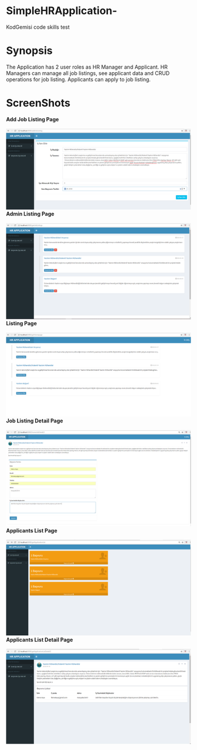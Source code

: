 # SimpleHRApplication-
KodGemisi code skills test

# Synopsis

The Application has 2 user roles as HR Manager and Applicant. HR Managers can manage all job listings, see applicant data and CRUD operations for job listing.
Applicants can apply to job listing.  

# ScreenShots
<b>Add Job Listing Page</b><br/><br/>
![screenshot1](https://github.com/DamlaDemir/SimpleHRApplication-/blob/master/screenHr/Screenshot.png)
<b>Admin Listing Page</b><br/><br/>
![screenshot2](https://github.com/DamlaDemir/SimpleHRApplication-/blob/master/screenHr/Screenshot2.png)
<b> Listing Page</b><br/><br/>
![screenshot3](https://github.com/DamlaDemir/SimpleHRApplication-/blob/master/screenHr/Screenshot3.png)
<b>Job Listing Detail Page</b><br/><br/>
![screenshot4](https://github.com/DamlaDemir/SimpleHRApplication-/blob/master/screenHr/Screenshot4.png)
<b>Applicants List Page</b><br/><br/>
![screenshot5](https://github.com/DamlaDemir/SimpleHRApplication-/blob/master/screenHr/Screenshot5png.png)
<b>Applicants List Detail Page</b><br/><br/>
![screenshot6](https://github.com/DamlaDemir/SimpleHRApplication-/blob/master/screenHr/Screenshot6.png)

